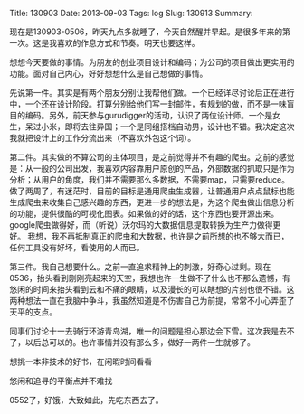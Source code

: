 Title: 130903
Date: 2013-09-03
Tags: log
Slug: 130913
Summary:

现在是130903-0506，昨天九点多就睡了，今天自然醒并早起。是很多年来的第一次。这是我喜欢的作息方式和节奏。明天也要这样。

想想今天要做的事情。为朋友的创业项目设计和编码；为公司的项目做出更实用的功能。面对自己内心，好好想想什么是自己想做的事情。

先说第一件。其实是有两个朋友分别让我帮他们做。一个已经详尽讨论后正在进行中，一个还在设计阶段。打算分别给他们写一封邮件，有规划的做，而不是一味盲目的编码。另外，前天参与gurudigger的活动，认识了两位设计师。一个是女生，呆过小米，即将去往异国；一个是同组搭档自动男，设计也不错。我决定这次我就把设计上的工作分流出来（不喜欢外包这个词）。

第二件。其实做的不算公司的主体项目，是之前觉得并不有趣的爬虫。之前的感觉是：从一般的公司出发，我喜欢内容靠用户原创的产品，外部数据的抓取只是作为分析；从用户的角度，我们并不需要那么多数据，不需要map，只需要reduce。做了两周了，有迷茫时，目前的目标是通用爬虫生成器，让普通用户点点鼠标也能生成爬虫来收集自己感兴趣的东西，更进一步的想法是，为这个爬虫做出信息分析的功能，提供很酷的可视化图表。如果做的好的话，这个东西也要开源出来。google爬虫做得好，而（听说）沃尔玛的大数据信息提取转换为生产力做得更好。 我想，我不再抵制真正的爬虫和大数据，也许是之前所想的也不够大而已，任何工具没有好坏，看使用的人而已。

第三件。我自己想要什么。之前一直追求精神上的刺激，好奇心过剩。现在0536，抬头看到刚刚亮起来的天空，我想也许一生做不了什么也不那么遗憾，有悠闲的时间来抬头看到云和不痛的眼睛，以及漫长的可以瞎想的片刻也很不错。这两种想法一直在我脑中争斗，我虽然知道是不伤害自己为前提，常常不小心弄歪了天平的支点。

同事们讨论十一去骑行环游青岛湖，唯一的问题是担心那边会下雪。这次我是去不了，以后总可以的。也许事情并没有那么多，做好一两件一生就够了。

想挑一本非技术的好书，在闲暇时间看看

悠闲和追寻的平衡点并不难找

0552了，好饿，大致如此，先吃东西去了。
